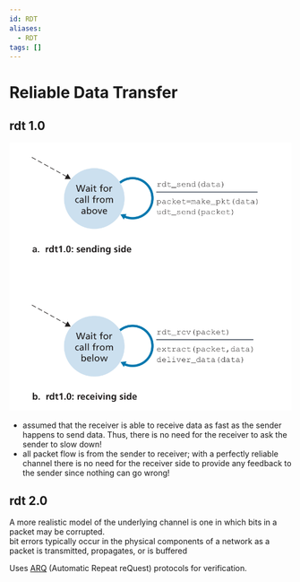 ```yaml
---
id: RDT
aliases:
  - RDT
tags: []
---
```


# Reliable Data Transfer

## rdt 1.0 
![rdt1](../Images/rdt1.png) 
- assumed that the receiver is able to  receive data as fast as the sender happens to send data. Thus, there is no need for the  receiver to ask the sender to slow down! 
- all packet flow is from the sender to receiver; with a perfectly reliable channel there is no need for the receiver side to provide any feedback to the sender since  nothing can go wrong!

## rdt 2.0 
A more realistic model of the underlying channel is one in which bits in a packet may  be corrupted.  
bit errors typically occur in the physical components of a network  as a packet is transmitted, propagates, or is buffered

Uses [ARQ](./ARQ.md) (Automatic Repeat reQuest) protocols for verification.  

